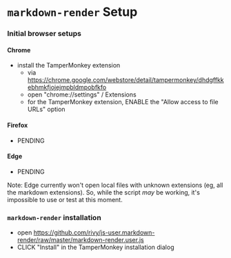 <!DOCTYPE markdown>
<meta charset="utf-8" content="text/markdown" lang="en">
<!-- ## editors ## (emacs/sublime) -*- coding: utf8-nix; tab-width: 4; mode: markdown; st-word_wrap: 'true' -*- ## (jEdit) :tabSize=4:indentSize=4:mode=markdown: ## (notepad++) vim:tabstop=4:syntax=markdown: -->

# `markdown-render` Setup

### Initial browser setups

#### Chrome

* install the TamperMonkey extension
  - via <https://chrome.google.com/webstore/detail/tampermonkey/dhdgffkkebhmkfjojejmpbldmpobfkfo>
  - open "chrome://settings" / Extensions
  - for the TamperMonkey extension, ENABLE the "Allow access to file URLs" option

#### Firefox

* PENDING

#### Edge

* PENDING

Note: Edge currently won't open local files with unknown extensions (eg, all the markdown extensions). So, while the script *may* be working, it's impossible to use or test at this moment.

### `markdown-render` installation

* open <https://github.com/rivy/js-user.markdown-render/raw/master/markdown-render.user.js>
* CLICK "Install" in the TamperMonkey installation dialog
